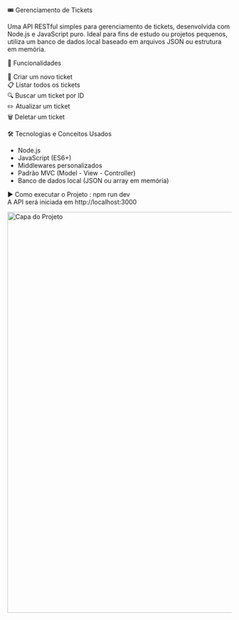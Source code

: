 🎟️ Gerenciamento de Tickets

Uma API RESTful simples para gerenciamento de tickets, desenvolvida com Node.js e JavaScript puro. 
Ideal para fins de estudo ou projetos pequenos, utiliza um banco de dados local baseado em arquivos JSON ou estrutura em memória.

🚀 Funcionalidades

📌 Criar um novo ticket <br>
📋 Listar todos os tickets <br>
🔍 Buscar um ticket por ID <br>
✏️ Atualizar um ticket <br>
🗑️ Deletar um ticket <br>

🛠️ Tecnologias e Conceitos Usados

- Node.js
- JavaScript (ES6+)
- Middlewares personalizados
- Padrão MVC (Model - View - Controller)
- Banco de dados local (JSON ou array em memória)

▶️ Como executar o Projeto : npm run dev <br>
A API será iniciada em http://localhost:3000

<img src="assets/ticket-api-capa.jpg" alt="Capa do Projeto" width="900">





